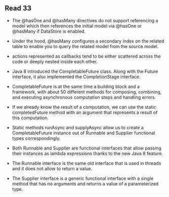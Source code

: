 ## Read 33

- The @hasOne and @hasMany directives do not support referencing a model which then references the initial model via @hasOne or @hasMany if DataStore is enabled.

- Under the hood, @hasMany configures a secondary index on the related table to enable you to query the related model from the source model.

-  actions represented as callbacks tend to be either scattered across the code or deeply nested inside each other. 

- Java 8 introduced the CompletableFuture class. Along with the Future interface, it also implemented the CompletionStage interface. 

- CompletableFuture is at the same time a building block and a framework, with about 50 different methods for composing, combining, and executing asynchronous computation steps and handling errors.

- If we already know the result of a computation, we can use the static completedFuture method with an argument that represents a result of this computation.

- Static methods runAsync and supplyAsync allow us to create a CompletableFuture instance out of Runnable and Supplier functional types correspondingly.

- Both Runnable and Supplier are functional interfaces that allow passing their instances as lambda expressions thanks to the new Java 8 feature.

- The Runnable interface is the same old interface that is used in threads and it does not allow to return a value.

- The Supplier interface is a generic functional interface with a single method that has no arguments and returns a value of a parameterized type.

